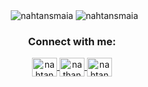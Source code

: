 <p align="center">
  &nbsp;
  <img align="center" src="https://github-readme-stats.vercel.app/api?username=nahtansmaia&show_icons=true&locale=en" alt="nahtansmaia" />
  <img align="center" src="https://github-readme-stats.vercel.app/api/top-langs?username=nahtansmaia&show_icons=true&locale=en&layout=compact" alt="nahtansmaia" />
</p>
<h3 align="center">Connect with me:</h3>
<p align="center">
  <a 
     href="https://twitter.com/nahtanmaia" 
     target="#">
    <img align="center" 
         src="https://cdn.jsdelivr.net/npm/simple-icons@3.0.1/icons/twitter.svg" alt="nahtanmaia" height="30" width="40" />
  </a>
  <a 
     href="https://linkedin.com/in/nathanmaia" 
     target="#">
    <img align="center" 
         src="https://cdn.jsdelivr.net/npm/simple-icons@3.0.1/icons/linkedin.svg" alt="nathanmaia" height="30" width="40" />
  </a>
  <a 
     href="https://instagram.com/nahtanmaia" 
     target="#">
    <img align="center" 
         src="https://cdn.jsdelivr.net/npm/simple-icons@3.0.1/icons/instagram.svg" alt="nahtanmaia" height="30" width="40" />
  </a>
</p>
